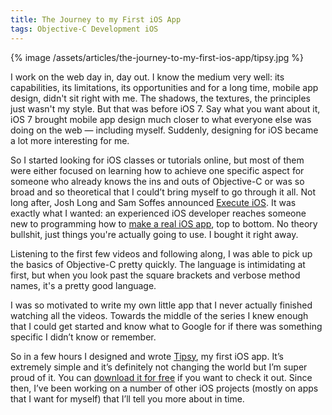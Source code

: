 ```yaml
---
title: The Journey to my First iOS App
tags: Objective-C Development iOS
---
```


{% image /assets/articles/the-journey-to-my-first-ios-app/tipsy.jpg %}

I work on the web day in, day out. I know the medium very well: its capabilities, its limitations, its opportunities and for a long time, mobile app design, didn't sit right with me. The shadows, the textures, the principles just wasn't my style. But that was before iOS 7. Say what you want about it, iOS 7  brought mobile app design much closer to what everyone else was doing on the web — including myself. Suddenly, designing for iOS became a lot more interesting for me.

So I started looking for iOS classes or tutorials online, but most of them were either focused on learning how to achieve one specific aspect for someone who already knows the ins and outs of Objective-C or was so broad and so theoretical that I could’t bring myself to go through it all. Not long after, Josh Long and Sam Soffes announced [Execute iOS][Execute]. It was exactly what I wanted: an experienced iOS developer reaches someone new to programming how to [make a real iOS app][Execute app], top to bottom. No theory bullshit, just things you're actually going to use. I bought it right away.

Listening to the first few videos and following along, I was able to pick up the basics of Objective-C pretty quickly. The language is intimidating at first, but when you look past the square brackets and verbose method names, it's a pretty good language.

I was so motivated to write my own little app that I never actually finished watching all the videos. Towards the middle of the series I knew enough that I could get started and know what to Google for if there was something specific I didn’t know or remember.

So in a few hours I designed and wrote [Tipsy][Tipsy], my first iOS app. It’s extremely simple and it’s definitely not changing the world but I’m super proud of it. You can [download it for free][Tipsy] if you want to check it out. Since then, I’ve been working on a number of other iOS projects (mostly on apps that I want for myself) that I’ll tell you more about in time.

[Execute]: https://executeios.com/
[Tipsy]: https://itunes.apple.com/ca/app/tipsy-tip-calculator/id823047137
[Execute app]: https://itunes.apple.com/us/app/execute/id797792004